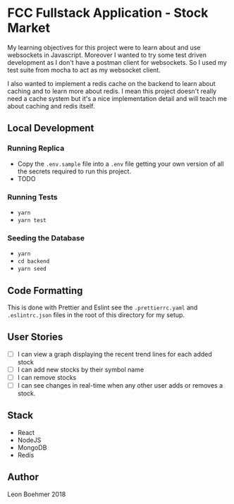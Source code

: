 # FCC Fullstack Application - Stock Market

My learning objectives for this project were to learn about and use websockets in Javascript. Moreover I wanted to try some test driven development as I don't have a postman client for websockets. So I used my test suite from mocha to act as my websocket client.

I also wanted to implement a redis cache on the backend to learn about caching and to learn more about redis. I mean this project doesn't really need a cache system but it's a nice implementation detail and will teach me about caching and redis itself.

## Local Development

### Running Replica

- Copy the `.env.sample` file into a `.env` file getting your own version of all the secrets required to run this project.
- TODO

### Running Tests

- `yarn`
- `yarn test`

### Seeding the Database

- `yarn`
- `cd backend`
- `yarn seed`

## Code Formatting

This is done with Prettier and Eslint see the `.prettierrc.yaml` and `.eslintrc.json` files in the root of this directory for my setup.

## User Stories

- [ ] I can view a graph displaying the recent trend lines for each added stock
- [ ] I can add new stocks by their symbol name
- [ ] I can remove stocks
- [ ] I can see changes in real-time when any other user adds or removes
      a stock.

## Stack

- React
- NodeJS
- MongoDB
- Redis

## Author

Leon Boehmer 2018
